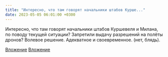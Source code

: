 ```yaml
---
title: "Интересно, что там говорят начальники штабов Курше..."
date: 2023-05-05 06:01:00 +0300
---
```


Интересно, что там говорят начальники штабов Куршевеля и Милана, по поводу текущей ситуации?
Запретили выдачу разрешений на полёты дронов? Волевое решение. Адекватное и своевременное. (нет, блядь).


[Вложение](https://vk.com/photo41076938_457249777)
[Вложение](https://vk.com/photo41076938_457249778)
